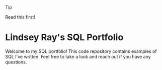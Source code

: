 >[!TIP]
>Read this first!
>
# Lindsey Ray's SQL Portfolio

Welcome to my SQL portfolio! This code repository contains examples of SQL I've written. Feel free to take a look and reach out if you have any questions.
